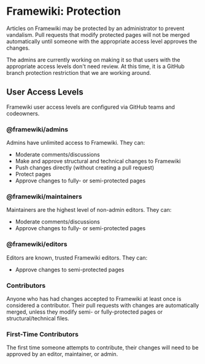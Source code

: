 # Framewiki: Protection
Articles on Framewiki may be protected by an administrator to prevent vandalism. Pull requests that modify protected pages will not be merged automatically until someone with the appropriate access level approves the changes.

The admins are currently working on making it so that users with the appropriate access levels don't need review. At this time, it is a GitHub branch protection restriction that we are working around. 

## User Access Levels
Framewiki user access levels are configured via GitHub teams and codeowners.

### @framewiki/admins
Admins have unlimited access to Framewiki. They can:
- Moderate comments/discussions
- Make and approve structural and technical changes to Framewiki
- Push changes directly (without creating a pull request)
- Protect pages
- Approve changes to fully- or semi-protected pages

### @framewiki/maintainers
Maintainers are the highest level of non-admin editors. They can: 
- Moderate comments/discussions
- Approve changes to fully- or semi-protected pages

### @framewiki/editors
Editors are known, trusted Framewiki editors. They can:
- Approve changes to semi-protected pages

### Contributors
Anyone who has had changes accepted to Framewiki at least once is considered a contributor. Their pull requests with changes are automatically merged, unless they modify semi- or fully-protected pages or structural/technical files.

### First-Time Contributors
The first time someone attempts to contribute, their changes will need to be approved by an editor, maintainer, or admin.
